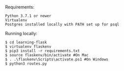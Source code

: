 Requirements:
```
Python 3.7.1 or newer
Virtualenv
Postgres installed locally with PATH set up for psql
```

Running locally:
```
$ cd learning-flask
$ virtualenv flaskenv
$ pip3 install -r requirements.txt
$ source flaskenv/bin/activate #On Mac
$ . .\flaskenv\Scripts\activate.ps1 #On Windows
$ python3 routes.py
```
